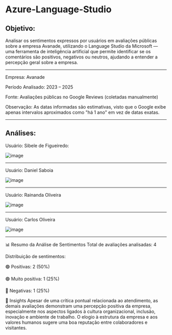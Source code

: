 # Azure-Language-Studio

## Objetivo:

Analisar os sentimentos expressos por usuários em avaliações públicas sobre a empresa Avanade, utilizando o Language Studio da Microsoft — uma ferramenta de inteligência artificial que permite identificar se os comentários são positivos, negativos ou neutros, ajudando a entender a percepção geral sobre a empresa.

---

Empresa: Avanade

Período Analisado: 2023 – 2025

Fonte: Avaliações públicas no Google Reviews (coletadas manualmente)

Observação: As datas informadas são estimativas, visto que o Google exibe apenas intervalos aproximados como "há 1 ano" em vez de datas exatas.

---
## Análises:

Usuário: Sibele de Figueiredo:

![image](https://github.com/user-attachments/assets/d2a6bc19-94b9-4b18-ab30-a0f259edb22c)

---

Usuário: Daniel Saboia

![image](https://github.com/user-attachments/assets/ea120247-64c9-48bb-a39e-417e93fa2731)

---

Usuário: Rainanda Oliveira

![image](https://github.com/user-attachments/assets/9292f27b-b9ee-4c0b-a0e8-eeb8e590d17c)

---

Usuário: Carlos Oliveira

![image](https://github.com/user-attachments/assets/20c1cfeb-95ac-4194-b112-623a864b8a1d)

---

📊 Resumo da Análise de Sentimentos
Total de avaliações analisadas: 4

Distribuição de sentimentos:

🟢 Positivas: 2 (50%)

🟢 Muito positiva: 1 (25%)

🔴 Negativas: 1 (25%)



🔎 Insights
Apesar de uma crítica pontual relacionada ao atendimento, as demais avaliações demonstram uma percepção positiva da empresa, especialmente nos aspectos ligados à cultura organizacional, inclusão, inovação e ambiente de trabalho. O elogio à estrutura da empresa e aos valores humanos sugere uma boa reputação entre colaboradores e visitantes.
